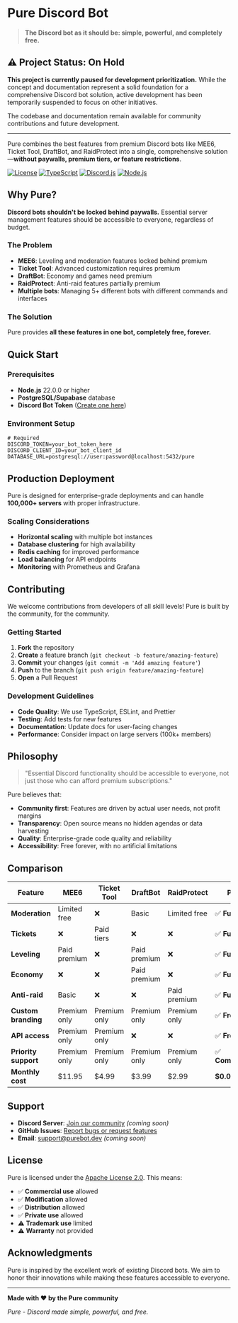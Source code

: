 # Pure Discord Bot

> **The Discord bot as it should be: simple, powerful, and completely free.**

## ⚠️ Project Status: On Hold

**This project is currently paused for development prioritization.** While the concept and documentation represent a solid foundation for a comprehensive Discord bot solution, active development has been temporarily suspended to focus on other initiatives.

The codebase and documentation remain available for community contributions and future development.

---

Pure combines the best features from premium Discord bots like MEE6, Ticket Tool, DraftBot, and RaidProtect into a single, comprehensive solution—**without paywalls, premium tiers, or feature restrictions**.

[![License](https://img.shields.io/badge/license-Apache%202.0-blue.svg)](LICENSE)
[![TypeScript](https://img.shields.io/badge/TypeScript-007ACC?logo=typescript&logoColor=white)](https://typescriptlang.org/)
[![Discord.js](https://img.shields.io/badge/discord.js-v14-blue.svg)](https://discord.js.org/)
[![Node.js](https://img.shields.io/badge/node-%3E%3D22.0.0-brightgreen.svg)](https://nodejs.org/)

## Why Pure?

**Discord bots shouldn't be locked behind paywalls.** Essential server management features should be accessible to everyone, regardless of budget.

### The Problem
- **MEE6**: Leveling and moderation features locked behind premium
- **Ticket Tool**: Advanced customization requires premium
- **DraftBot**: Economy and games need premium
- **RaidProtect**: Anti-raid features partially premium
- **Multiple bots**: Managing 5+ different bots with different commands and interfaces

### The Solution
Pure provides **all these features in one bot, completely free, forever.**

## Quick Start

### Prerequisites
- **Node.js** 22.0.0 or higher
- **PostgreSQL/Supabase** database
- **Discord Bot Token** ([Create one here](https://discord.com/developers/applications))

### Environment Setup

```env
# Required
DISCORD_TOKEN=your_bot_token_here
DISCORD_CLIENT_ID=your_bot_client_id
DATABASE_URL=postgresql://user:password@localhost:5432/pure
```

## Production Deployment

Pure is designed for enterprise-grade deployments and can handle **100,000+ servers** with proper infrastructure.

### Scaling Considerations
- **Horizontal scaling** with multiple bot instances
- **Database clustering** for high availability
- **Redis caching** for improved performance
- **Load balancing** for API endpoints
- **Monitoring** with Prometheus and Grafana

## Contributing

We welcome contributions from developers of all skill levels! Pure is built by the community, for the community.

### Getting Started
1. **Fork** the repository
2. **Create** a feature branch (`git checkout -b feature/amazing-feature`)
3. **Commit** your changes (`git commit -m 'Add amazing feature'`)
4. **Push** to the branch (`git push origin feature/amazing-feature`)
5. **Open** a Pull Request

### Development Guidelines
- **Code Quality**: We use TypeScript, ESLint, and Prettier
- **Testing**: Add tests for new features
- **Documentation**: Update docs for user-facing changes
- **Performance**: Consider impact on large servers (100k+ members)

## Philosophy

> "Essential Discord functionality should be accessible to everyone, not just those who can afford premium subscriptions."

Pure believes that:
- **Community first**: Features are driven by actual user needs, not profit margins
- **Transparency**: Open source means no hidden agendas or data harvesting
- **Quality**: Enterprise-grade code quality and reliability
- **Accessibility**: Free forever, with no artificial limitations

## Comparison

| Feature | MEE6 | Ticket Tool | DraftBot | RaidProtect | **Pure** |
|---------|------|-------------|----------|-------------|----------|
| **Moderation** | Limited free | ❌ | Basic | Limited free | ✅ **Full** |
| **Tickets** | ❌ | Paid tiers | ❌ | ❌ | ✅ **Full** |
| **Leveling** | Paid premium | ❌ | Paid premium | ❌ | ✅ **Full** |
| **Economy** | ❌ | ❌ | Paid premium | ❌ | ✅ **Full** |
| **Anti-raid** | Basic | ❌ | ❌ | Paid premium | ✅ **Full** |
| **Custom branding** | Premium only | Premium only | Premium only | Premium only | ✅ **Free** |
| **API access** | Premium only | Premium only | ❌ | ❌ | ✅ **Free** |
| **Priority support** | Premium only | Premium only | Premium only | Premium only | ✅ **Community** |
| **Monthly cost** | $11.95 | $4.99 | $3.99 | $2.99 | **$0.00** |

## Support

[//]: # (- **Documentation**: [docs.purebot.dev]&#40;https://docs.purebot.dev&#41; *&#40;coming soon&#41;*)
- **Discord Server**: [Join our community](https://discord.gg/pure) *(coming soon)*
- **GitHub Issues**: [Report bugs or request features](https://github.com/AtsuLeVrai/pure/issues)
- **Email**: [support@purebot.dev](mailto:support@purebot.dev) *(coming soon)*

## License

Pure is licensed under the [Apache License 2.0](LICENSE). This means:
- ✅ **Commercial use** allowed
- ✅ **Modification** allowed
- ✅ **Distribution** allowed
- ✅ **Private use** allowed
- ⚠️ **Trademark use** limited
- ⚠️ **Warranty** not provided

## Acknowledgments

Pure is inspired by the excellent work of existing Discord bots. We aim to honor their innovations while making these features accessible to everyone.

---

**Made with ❤️ by the Pure community**

*Pure - Discord made simple, powerful, and free.*
